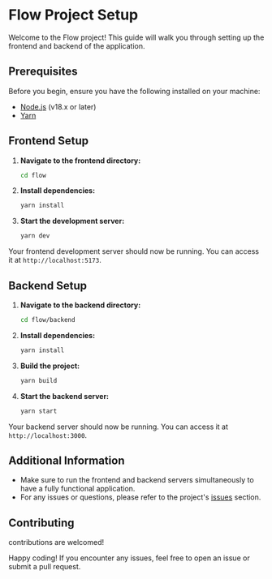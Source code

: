 # Flow Project Setup

Welcome to the Flow project! This guide will walk you through setting up the frontend and backend of the application.

## Prerequisites

Before you begin, ensure you have the following installed on your machine:

- [Node.js](https://nodejs.org/) (v18.x or later)
- [Yarn](https://yarnpkg.com/) 

## Frontend Setup

1. **Navigate to the frontend directory:**
    ```bash
    cd flow
    ```

2. **Install dependencies:**
    ```bash
    yarn install
    ```

3. **Start the development server:**
    ```bash
    yarn dev
    ```

Your frontend development server should now be running. You can access it at `http://localhost:5173`.

## Backend Setup

1. **Navigate to the backend directory:**
    ```bash
    cd flow/backend
    ```

2. **Install dependencies:**
    ```bash
    yarn install
    ```

3. **Build the project:**
    ```bash
    yarn build
    ```

4. **Start the backend server:**
    ```bash
    yarn start
    ```

Your backend server should now be running. You can access it at `http://localhost:3000`.

## Additional Information

- Make sure to run the frontend and backend servers simultaneously to have a fully functional application.
- For any issues or questions, please refer to the project's [issues](https://github.com/your-repo/flow/issues) section.

## Contributing

contributions are welcomed! 



Happy coding! If you encounter any issues, feel free to open an issue or submit a pull request.
